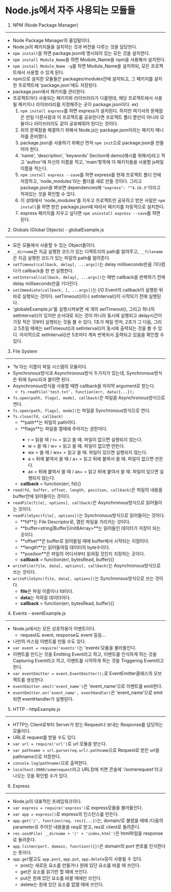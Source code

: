 Node.js에서 자주 사용되는 모듈들
================================

1. NPM (Node Package Manager)
------------------------------
* Node Package Manager의 줄임말이다.
* Node.js의 패키지들을 설치하는 것과 버전을 다루는 것을 담당한다.
* `npm install`을 하면 package.json에 명시되어 있는 모든 것을 설치한다.
* `npm install Module_Name`을 하면 Module\_Name을 npm을 사용해서 설치한다.
* `npm install Module_Name -g`를 하면 Module\_Name을 설치하되, 모든 프로젝트에서 사용할 수 있게 된다.
* npm으로 설치한 모듈들은 packages/modules안에 설치되고, 그 패키지를 설치한 프로젝트에 'package.json'에도 저장된다.
* package.json에서 패키지를 관리한다.
* 프로젝트마다 사용되는 패키지와 라이브러리가 다를텐데, 해당 프로젝트에서 사용될 패키지나 라이브러리를 지정해주는 곳이 package.json이다.
ex)
	1. `npm install express`를 하면 express가 설치된다. 하지만 여기서의 문제점은 만일 다른사람과 이 프로젝트를 공유한다면 프로젝트 폴더 뿐만이 아니라 모듈이나 라이브러리도 같이 공유해줘야 된다는 것이다.
	2. 위의 문제점을 해결하기 위해서 Node.js는 package.json이라는 패키지 매니저를 준비했다.
	3. package.json을 사용하기 위해선 먼저 `npm init`으로 package.json을 만들어야 한다.
	4. 'name', 'description', 'keywords' Section에 demo(예시를 위해서)라고 적고 'author'에 자신의 이름을 적고, 'main'항목에 이 패키지들을 사용할 js파일 이름을 적는다.
	5. `npm install express --save`를 하면 express를 현재 프로젝트 폴더 안에 저장하고, 'node\_modules'라는 폴더를 새로 만들 것이다. 그리고 package.json을 봐보면 dependencies에 `"express": "^4.16.3"`이라고 적혀있는 것을 확인할 수 있다.
	6. 이 상태에서 'node\_modules'를 지우고 프로젝트만 공유하고 받은 사람은 `npm install`을 하면 받은 package.json에 따라서 패키지를 자동적으로 설치한다.
	7. express 패키지를 지우고 싶다면 `npm uninstall express --save`를 하면 된다.

2. Globals (Global Objects) - globalExample.js
-----------------------------------------------------
* 모든 모듈에서 사용할 수 있는 Object들이다.
* `__dirname`은 지금 실행한 코드가 있는 디렉토리의 path를 알려주고, `__filename`은 지금 실행한 코드가 있는 파일의 path를 알려준다.
* `setTimeout(callback, delay[, ...args])`는 delay milliseconds만큼 기다렸다가 callback을 한 번 실행한다.
* `setInterval(callback, delay[, ...args])`는 매번 callback을 반복하기 전에 delay milliseconds만큼 기다린다.
* `setImmediate(callback, [, ...args])`는 I/O Event의 callback이 실행된 뒤 바로 실행되는 것이다. setTimeout()이나 setInterval()이 시작되기 전에 실행된다.
* 'globaleExample.js'를 실행시켜보면 세 개의 setTimeout(), 그리고 하나의 setInterval()이 있지만 순서대로 되는 것이 아니라 동시에 실행되고 delay시간이 가장 적은 것부터 실행되는 것을 볼 수 있다. 1초가 제일 먼저, 2초가 그 다음, 그리고 5초일 때에는 setTimeout()과 setInterval()이 동시에 출력되는 것을 볼 수 있다. 마지막으로 setInterval()은 5초마다 계속 반복되서 출력되고 있음을 확인할 수 있다.

3. File System
----------------------
* 'fs'라는 이름이 파일 시스템의 모듈이다.
* Synchronous방식과 Asynchronous방식 두가지가 있는데, Synchronous방식은 뒤에 Sync라과 붙이면 된다.
* Asynchronous방식을 사용할 때엔 callback을 마지막 argument로 받는다.
	* `fs.readFile('test.txt', function(err, data){...});`
* `fs.open(path, flags[, mode], callback)`은 파일을 Asynchronous방식으로 연다.
* `fs.open(path, flags[, mode])`는 파일을 Synchronous방식으로 연다.
* `fs.close(fd, callback)`
	* **path<string>**는 파일의 path이다.
	* **flags<string>**는 파일을 열때에 주어지는 권한이다.
		* r = 읽을 때 / r+ = 읽고 쓸 때. 파일이 없으면 실행되지 않는다.
		* w = 쓸 때 / w+ = 읽고 쓸 때. 파일이 없으면 만든다.
		* wx = 쓸 때 / wx+ = 읽고 쓸 때. 파일이 있으면 실행되지 않는다.
		* a = 뒤에 붙여서 쓸 때 / a+ = 읽고 뒤에 붙여서 쓸 때. 파일이 없으면 만든다.
		* ax = 뒤에 붙여서 쓸 때 / ax+ = 읽고 뒤에 붙여서 쓸 때. 파일이 있으면 실행되지 않는다.
	* **callback<function>** = function(err, fd){}
* `read(fd, buffer, offset, length, position, callback)`은 파일의 내용을 buffer안에 읽어들이는 것이다.
* `readFile(file[, options], callback)`은 Asynchronous방식으로 읽어들이는 것이다.
* `readFileSync(file[, options])`는 Synchronous방식으로 읽어들이는 것이다.
	* **fd<integer>**는 File Descriptor로, 열린 파일을 가리키는 것이다.
	* **buffer<string|Buffer|Unit8Array>**는 읽어들인 데이터가 저장이 되는 곳이다.
	* **offset<integer>**은 buffer로 읽어들일 때에 buffer에서 시작되는 지점이다.
	* **length<integer>**는 읽어들여질 데이터의 byte수이다.
	* **position<integer>**은 파일의 어디서부터 읽혀질 것인지 지정하는 곳이다.
	* **callback<function>** = function(err, bytesRead, buffer){}
* `writeFile(file, data[, options], callback)`는 Asynchronous방식으로 쓰는 것이다.
* `writeFileSync(file, data[, options])`는 Synchronous방식으로 쓰는 것이다.
	* **file**은 파일 이름이나 fd이다.
	* **data**는 적혀질 데이터이다.
	* **callback<function>** = function(err, bytesRead, buffer){}

4. Events - eventExample.js
------------------------------------
* Node.js에서는 모든 상호작용이 이벤트이다. 
	* request도 event, response도 event 등등...
* 나만의 커스텀 이벤트를 만들 수도 있다.
* `var event = require('events')`는 'events'모듈을 불러들인다.
* 이벤트를 만드는 것을 Emitting Event라고 하고, 이벤트를 인식하게 하는 것을 Capturing Event라고 하고, 이벤트를 시작하게 하는 것을 Triggering Event라고 한다.
* `var eventEmitter = event.EventEmitter();`로 EventEmitter클래스의 오브젝트를 생성한다.
* `eventEmitter.emit('event_name')`은 'event\_name'으로 이벤트를 emit한다.
* `eventEmitter.on('event_name', eventHandler)`은 'event\_name'으로 emit되면 eventHandler가 실행된다.

5. HTTP - httpExample.js
-------------------------------
* HTTP는 Client로부터 Server가 받는 Request나 보내는 Response를 담당하는 모듈이다.
* URL로 request를 받을 수도 있다.
* `var url = require('url')`로 url 모듈을 받는다.
* `var pathname = url.parse(req.url).pathname`으로 Request로 받은 url을 pathname으로 저장한다.
* `console.log(pathname)`으로 출력한다.
* `localhost:3000/somerequest`라고 URL창에 치면 콘솔에 '/somerequest'라고 나오는 것을 확인할 수가 있다.

6. Express
-----------------
* Node.js의 대표적인 프레임워크이다. 
* `var express = require('express')`로 express모듈을 불러들인다.
* `var app = express()`로 express의 인스턴스를 만든다.
* `app.get('/', function(req, res){...})`는, domain/로 불렸을 때에 /다음의 parameter로 주어진 내용들을 req로 받고, res로 client로 돌려준다.
* `res.sendFile( __dirname + '/' + 'index.html')`은 html파일을 response로 돌려준다.
* `app.listen(port, domain, function(){})`은 domain의 port 번호를 인식한다는 뜻이다.
* `app.get`말고도 `app.post`, `app.put`, `app.delete`등이 사용될 수 있다.
	* post는 새로운 요소를 만들거나 원래 있던 요소를 바꿀 때 쓰인다.
	* get은 요소를 읽기만 할 때에 쓰인다.
	* put은 원래 있던 요소를 바꿀 때에만 쓰인다.
	* delete는 원래 있던 요소를 없앨 때에 쓰인다.
